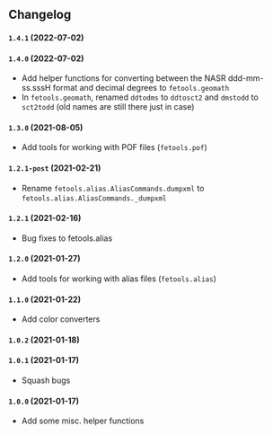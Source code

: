 ## Changelog

#### `1.4.1` (2022-07-02)
#### `1.4.0` (2022-07-02)
- Add helper functions for converting between the NASR ddd-mm-ss.sssH format and decimal degrees to `fetools.geomath`
- In `fetools.geomath`, renamed `ddtodms` to `ddtosct2` and `dmstodd` to `sct2todd` (old names are still there just in case)

#### `1.3.0` (2021-08-05)
- Add tools for working with POF files (`fetools.pof`)

#### `1.2.1-post` (2021-02-21)
- Rename `fetools.alias.AliasCommands.dumpxml` to `fetools.alias.AliasCommands._dumpxml`

#### `1.2.1` (2021-02-16)
- Bug fixes to fetools.alias

#### `1.2.0` (2021-01-27)
- Add tools for working with alias files (`fetools.alias`)

#### `1.1.0` (2021-01-22)
- Add color converters

#### `1.0.2` (2021-01-18)
#### `1.0.1` (2021-01-17)
- Squash bugs

#### `1.0.0` (2021-01-17)
- Add some misc. helper functions
